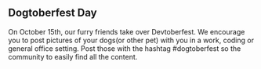 ## Dogtoberfest Day

On October 15th, our furry friends take over Devtoberfest. We encourage you to post pictures of your dogs(or other pet) with you in a work, coding or general office setting.  Post those with the hashtag #dogtoberfest so the community to easily find all the content. 
